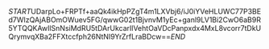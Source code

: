 $START$UDarpLo+FRPTf+aaQk4ikHpPZgT4m1LXVbj6/iJ0iYVeHLUWC77P3BEd7WIzQAjABOmOWuev5FG/qwwG02t1BjvnvM1yEc+ganl9LV1Bi2CwO6aB9R5YTQQKAwIlSnNsiMdRU5tDArUkcarIlVehtOaVDcPanpxdx4MxL8vcorr7tDkUQrymvqXBa2FFXtccfph26NtNI9YrZrfLraBDcw==$END$
